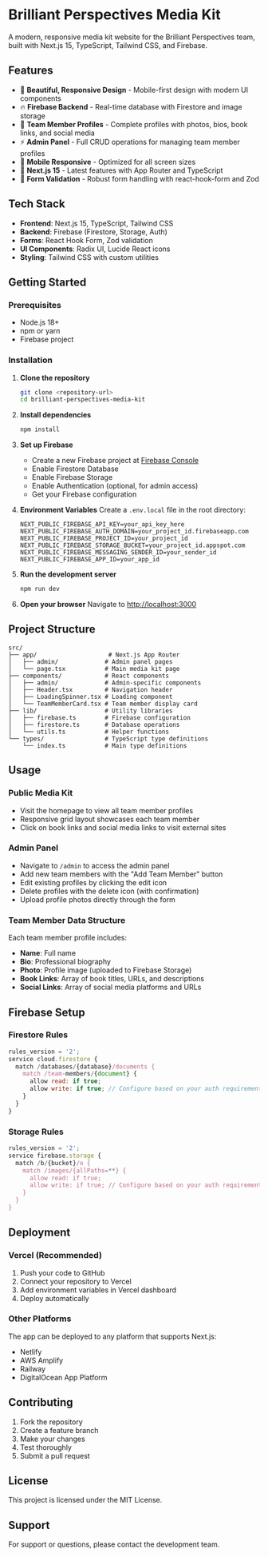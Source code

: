 # Brilliant Perspectives Media Kit

A modern, responsive media kit website for the Brilliant Perspectives team, built with Next.js 15, TypeScript, Tailwind CSS, and Firebase.

## Features

- 🎨 **Beautiful, Responsive Design** - Mobile-first design with modern UI components
- 🔥 **Firebase Backend** - Real-time database with Firestore and image storage
- 👥 **Team Member Profiles** - Complete profiles with photos, bios, book links, and social media
- ⚡ **Admin Panel** - Full CRUD operations for managing team member profiles
- 📱 **Mobile Responsive** - Optimized for all screen sizes
- 🚀 **Next.js 15** - Latest features with App Router and TypeScript
- 🎯 **Form Validation** - Robust form handling with react-hook-form and Zod

## Tech Stack

- **Frontend**: Next.js 15, TypeScript, Tailwind CSS
- **Backend**: Firebase (Firestore, Storage, Auth)
- **Forms**: React Hook Form, Zod validation
- **UI Components**: Radix UI, Lucide React icons
- **Styling**: Tailwind CSS with custom utilities

## Getting Started

### Prerequisites

- Node.js 18+ 
- npm or yarn
- Firebase project

### Installation

1. **Clone the repository**
   ```bash
   git clone <repository-url>
   cd brilliant-perspectives-media-kit
   ```

2. **Install dependencies**
   ```bash
   npm install
   ```

3. **Set up Firebase**
   - Create a new Firebase project at [Firebase Console](https://console.firebase.google.com)
   - Enable Firestore Database
   - Enable Firebase Storage
   - Enable Authentication (optional, for admin access)
   - Get your Firebase configuration

4. **Environment Variables**
   Create a `.env.local` file in the root directory:
   ```env
   NEXT_PUBLIC_FIREBASE_API_KEY=your_api_key_here
   NEXT_PUBLIC_FIREBASE_AUTH_DOMAIN=your_project_id.firebaseapp.com
   NEXT_PUBLIC_FIREBASE_PROJECT_ID=your_project_id
   NEXT_PUBLIC_FIREBASE_STORAGE_BUCKET=your_project_id.appspot.com
   NEXT_PUBLIC_FIREBASE_MESSAGING_SENDER_ID=your_sender_id
   NEXT_PUBLIC_FIREBASE_APP_ID=your_app_id
   ```

5. **Run the development server**
   ```bash
   npm run dev
   ```

6. **Open your browser**
   Navigate to [http://localhost:3000](http://localhost:3000)

## Project Structure

```
src/
├── app/                    # Next.js App Router
│   ├── admin/             # Admin panel pages
│   └── page.tsx           # Main media kit page
├── components/            # React components
│   ├── admin/             # Admin-specific components
│   ├── Header.tsx         # Navigation header
│   ├── LoadingSpinner.tsx # Loading component
│   └── TeamMemberCard.tsx # Team member display card
├── lib/                   # Utility libraries
│   ├── firebase.ts        # Firebase configuration
│   ├── firestore.ts       # Database operations
│   └── utils.ts           # Helper functions
└── types/                 # TypeScript type definitions
    └── index.ts           # Main type definitions
```

## Usage

### Public Media Kit
- Visit the homepage to view all team member profiles
- Responsive grid layout showcases each team member
- Click on book links and social media links to visit external sites

### Admin Panel
- Navigate to `/admin` to access the admin panel
- Add new team members with the "Add Team Member" button
- Edit existing profiles by clicking the edit icon
- Delete profiles with the delete icon (with confirmation)
- Upload profile photos directly through the form

### Team Member Data Structure
Each team member profile includes:
- **Name**: Full name
- **Bio**: Professional biography
- **Photo**: Profile image (uploaded to Firebase Storage)
- **Book Links**: Array of book titles, URLs, and descriptions
- **Social Links**: Array of social media platforms and URLs

## Firebase Setup

### Firestore Rules
```javascript
rules_version = '2';
service cloud.firestore {
  match /databases/{database}/documents {
    match /team-members/{document} {
      allow read: if true;
      allow write: if true; // Configure based on your auth requirements
    }
  }
}
```

### Storage Rules
```javascript
rules_version = '2';
service firebase.storage {
  match /b/{bucket}/o {
    match /images/{allPaths=**} {
      allow read: if true;
      allow write: if true; // Configure based on your auth requirements
    }
  }
}
```

## Deployment

### Vercel (Recommended)
1. Push your code to GitHub
2. Connect your repository to Vercel
3. Add environment variables in Vercel dashboard
4. Deploy automatically

### Other Platforms
The app can be deployed to any platform that supports Next.js:
- Netlify
- AWS Amplify
- Railway
- DigitalOcean App Platform

## Contributing

1. Fork the repository
2. Create a feature branch
3. Make your changes
4. Test thoroughly
5. Submit a pull request

## License

This project is licensed under the MIT License.

## Support

For support or questions, please contact the development team.
